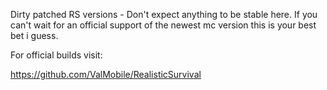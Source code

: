 Dirty patched RS versions - Don't expect anything to be stable here. If you can't wait for an official support of the newest mc version this is your best bet i guess.

For official builds visit:

https://github.com/ValMobile/RealisticSurvival
